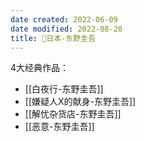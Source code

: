 ```yaml
---
date created: 2022-06-09
date modified: 2022-08-20
title: 🧑日本-东野圭吾
---
```


4大经典作品：

- [[白夜行-东野圭吾]]
- [[嫌疑人X的献身-东野圭吾]]
- [[解忧杂货店-东野圭吾]]
- [[恶意-东野圭吾]]
